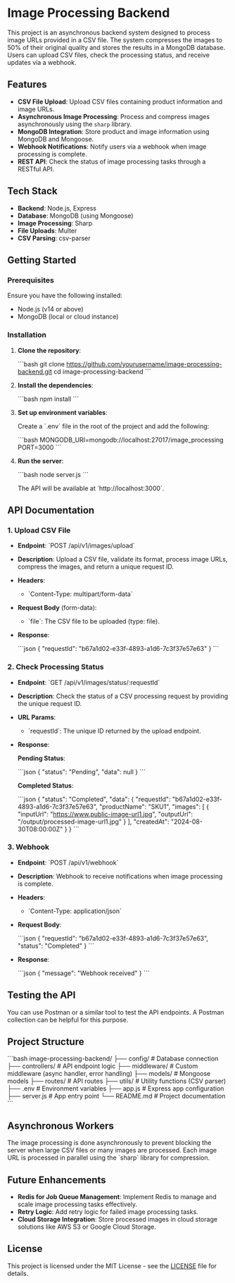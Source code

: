 # Image Processing Backend

This project is an asynchronous backend system designed to process image URLs provided in a CSV file. The system compresses the images to 50% of their original quality and stores the results in a MongoDB database. Users can upload CSV files, check the processing status, and receive updates via a webhook.

## Features

- **CSV File Upload**: Upload CSV files containing product information and image URLs.
- **Asynchronous Image Processing**: Process and compress images asynchronously using the `sharp` library.
- **MongoDB Integration**: Store product and image information using MongoDB and Mongoose.
- **Webhook Notifications**: Notify users via a webhook when image processing is complete.
- **REST API**: Check the status of image processing tasks through a RESTful API.

## Tech Stack

- **Backend**: Node.js, Express
- **Database**: MongoDB (using Mongoose)
- **Image Processing**: Sharp
- **File Uploads**: Multer
- **CSV Parsing**: csv-parser

## Getting Started

### Prerequisites

Ensure you have the following installed:

- Node.js (v14 or above)
- MongoDB (local or cloud instance)

### Installation

1. **Clone the repository**:

   \`\`\`bash
   git clone https://github.com/yourusername/image-processing-backend.git
   cd image-processing-backend
   \`\`\`

2. **Install the dependencies**:

   \`\`\`bash
   npm install
   \`\`\`

3. **Set up environment variables**:

   Create a \`.env\` file in the root of the project and add the following:

   \`\`\`bash
   MONGODB_URI=mongodb://localhost:27017/image_processing
   PORT=3000
   \`\`\`

4. **Run the server**:

   \`\`\`bash
   node server.js
   \`\`\`

   The API will be available at \`http://localhost:3000\`.

## API Documentation

### 1. Upload CSV File

- **Endpoint**: \`POST /api/v1/images/upload\`
- **Description**: Upload a CSV file, validate its format, process image URLs, compress the images, and return a unique request ID.
- **Headers**:
  - \`Content-Type: multipart/form-data\`
- **Request Body** (form-data):
  - \`file\`: The CSV file to be uploaded (type: file).
- **Response**:

  \`\`\`json
  {
    "requestId": "b67a1d02-e33f-4893-a1d6-7c3f37e57e63"
  }
  \`\`\`

### 2. Check Processing Status

- **Endpoint**: \`GET /api/v1/images/status/:requestId\`
- **Description**: Check the status of a CSV processing request by providing the unique request ID.
- **URL Params**:
  - \`requestId\`: The unique ID returned by the upload endpoint.
- **Response**:

  **Pending Status**:

  \`\`\`json
  {
    "status": "Pending",
    "data": null
  }
  \`\`\`

  **Completed Status**:

  \`\`\`json
  {
    "status": "Completed",
    "data": {
      "requestId": "b67a1d02-e33f-4893-a1d6-7c3f37e57e63",
      "productName": "SKU1",
      "images": [
        {
          "inputUrl": "https://www.public-image-url1.jpg",
          "outputUrl": "/output/processed-image-url1.jpg"
        }
      ],
      "createdAt": "2024-08-30T08:00:00Z"
    }
  }
  \`\`\`

### 3. Webhook

- **Endpoint**: \`POST /api/v1/webhook\`
- **Description**: Webhook to receive notifications when image processing is complete.
- **Headers**:
  - \`Content-Type: application/json\`
- **Request Body**:

  \`\`\`json
  {
    "requestId": "b67a1d02-e33f-4893-a1d6-7c3f37e57e63",
    "status": "Completed"
  }
  \`\`\`

- **Response**:

  \`\`\`json
  {
    "message": "Webhook received"
  }
  \`\`\`

## Testing the API

You can use Postman or a similar tool to test the API endpoints. A Postman collection can be helpful for this purpose.

## Project Structure

\`\`\`bash
image-processing-backend/
├── config/              # Database connection
├── controllers/         # API endpoint logic
├── middleware/          # Custom middleware (async handler, error handling)
├── models/              # Mongoose models
├── routes/              # API routes
├── utils/               # Utility functions (CSV parser)
├── .env                 # Environment variables
├── app.js               # Express app configuration
├── server.js            # App entry point
└── README.md            # Project documentation
\`\`\`

## Asynchronous Workers

The image processing is done asynchronously to prevent blocking the server when large CSV files or many images are processed. Each image URL is processed in parallel using the \`sharp\` library for compression.

## Future Enhancements

- **Redis for Job Queue Management**: Implement Redis to manage and scale image processing tasks effectively.
- **Retry Logic**: Add retry logic for failed image processing tasks.
- **Cloud Storage Integration**: Store processed images in cloud storage solutions like AWS S3 or Google Cloud Storage.

## License

This project is licensed under the MIT License - see the [LICENSE](LICENSE) file for details.
